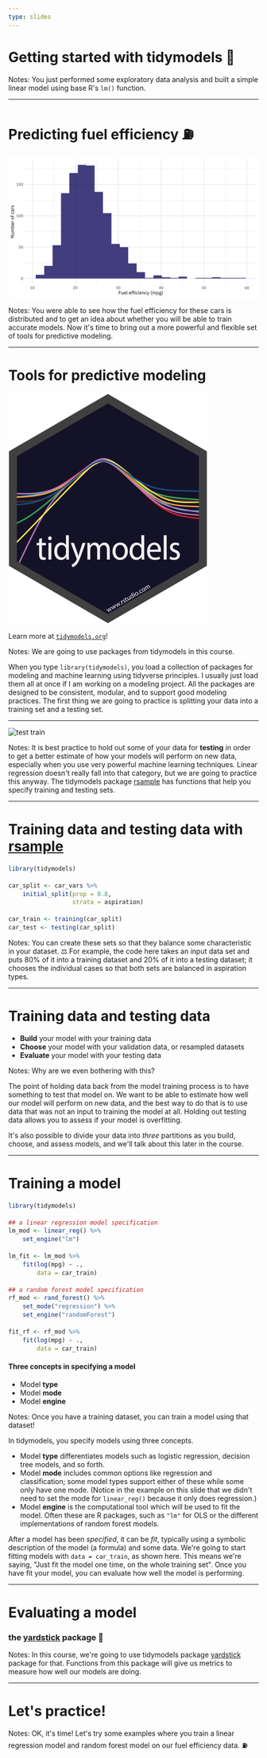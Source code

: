 ```yaml
---
type: slides
---
```


# Getting started with tidymodels 💫

Notes: You just performed some exploratory data analysis and built a simple linear model using base R's `lm()` function.


---

# Predicting fuel efficiency ⛽ 

![Histogram](https://github.com/juliasilge/course-ML-tidymodels/blob/master/img/mpg_histogram.png?raw=true)

Notes: You were able to see how the fuel efficiency for these cars is distributed and to get an idea about whether you will be able to train accurate models. Now it's time to bring out a more powerful and flexible set of tools for predictive modeling. 

---

# Tools for predictive modeling

![tidymodels](https://github.com/juliasilge/course-ML-tidymodels/blob/master/img/tidymodels_small.png?raw=true)

Learn more at [`tidymodels.org`](https://www.tidymodels.org/)!

Notes: We are going to use packages from tidymodels in this course. 

When you type `library(tidymodels)`, you load a collection of packages for modeling and machine learning using tidyverse principles. I usually just load them all at once if I am working on a modeling project. All the packages are designed to be consistent, modular, and to support good modeling practices. The first thing we are going to practice is splitting your data into a training set and a testing set.

---

![test train](https://github.com/juliasilge/supervised-ML-case-studies-course/blob/master/img/testtrain.png?raw=true)

Notes: It is best practice to hold out some of your data for **testing** in order to get a better estimate of how your models will perform on new data, especially when you use very powerful machine learning techniques. Linear regression doesn't really fall into that category, but we are going to practice this anyway. The tidymodels package [rsample](https://tidymodels.github.io/rsample/) has functions that help you specify training and testing sets.

---

# Training data and testing data with [rsample](https://tidymodels.github.io/rsample/)

```r
library(tidymodels)
 
car_split <- car_vars %>%
    initial_split(prop = 0.8,
                  strata = aspiration)

car_train <- training(car_split)
car_test <- testing(car_split)
```

Notes: You can create these sets so that they balance some characteristic in your dataset. ⚖️ For example, the code here takes an input data set and puts 80% of it into a training dataset and 20% of it into a testing dataset; it chooses the individual cases so that both sets are balanced in aspiration types.

---

# Training data and testing data

- **Build** your model with your training data 
- **Choose** your model with your validation data, or resampled datasets 
- **Evaluate** your model with your testing data 

Notes:  Why are we even bothering with this? 

The point of holding data back from the model training process is to have something to test that model on. We want to be able to estimate how well our model will perform on new data, and the best way to do that is to use data that was not an input to training the model at all. Holding out testing data allows you to assess if your model is overfitting. 

It's also possible to divide your data into *three* partitions as you build, choose, and assess models, and we'll talk about this later in the course.

---

# Training a model

```r
library(tidymodels)

## a linear regression model specification
lm_mod <- linear_reg() %>%
    set_engine("lm")

lm_fit <- lm_mod %>%
    fit(log(mpg) ~ ., 
        data = car_train)

## a random forest model specification
rf_mod <- rand_forest() %>%
    set_mode("regression") %>%
    set_engine("randomForest")

fit_rf <- rf_mod %>%
    fit(log(mpg) ~ ., 
        data = car_train)        

```

#### Three concepts in specifying a model

- Model **type**
- Model **mode**
- Model **engine**

Notes: Once you have a training dataset, you can train a model using that dataset! 

In tidymodels, you specify models using three concepts. 

- Model **type** differentiates models such as logistic regression, decision tree models, and so forth. 
- Model **mode** includes common options like regression and classification; some model types support either of these while some only have one mode. (Notice in the example on this slide that we didn't need to set the mode for `linear_reg()` because it only does regression.)
- Model **engine** is the computational tool which will be used to fit the model. Often these are R packages, such as `"lm"` for OLS or the different implementations of random forest models.

After a model has been _specified_, it can be _fit_, typically using a symbolic description of the model (a formula) and some data. We're going to start fitting models with `data = car_train`, as shown here. This means we're saying, "Just fit the model one time, on the whole training set". Once you have fit your model, you can evaluate how well the model is performing. 

---

# Evaluating a model


### the [yardstick](https://tidymodels.github.io/yardstick/) package 📏


Notes:  In this course, we're going to use tidymodels package [yardstick](https://tidymodels.github.io/yardstick/) package for that. Functions from this package will give us metrics to measure how well our models are doing.

---

# Let's practice!

Notes: OK, it's time! Let's try some examples where you train a linear regression model and random forest model on our fuel efficiency data. ⛽ 












